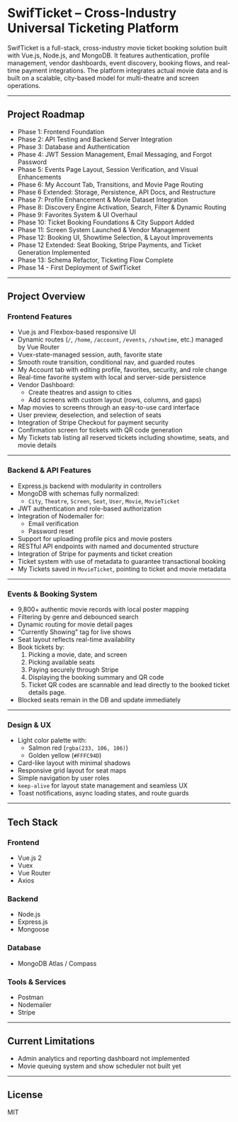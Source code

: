 # SwifTicket – Cross-Industry Universal Ticketing Platform

SwifTicket is a full-stack, cross-industry movie ticket booking solution built with Vue.js, Node.js, and MongoDB. It features authentication, profile management, vendor dashboards, event discovery, booking flows, and real-time payment integrations. The platform integrates actual movie data and is built on a scalable, city-based model for multi-theatre and screen operations.

---

## Project Roadmap

- Phase 1: Frontend Foundation
- Phase 2: API Testing and Backend Server Integration
- Phase 3: Database and Authentication
- Phase 4: JWT Session Management, Email Messaging, and Forgot Password
- Phase 5: Events Page Layout, Session Verification, and Visual Enhancements
- Phase 6: My Account Tab, Transitions, and Movie Page Routing
- Phase 6 Extended: Storage, Persistence, API Docs, and Restructure
- Phase 7: Profile Enhancement & Movie Dataset Integration
- Phase 8: Discovery Engine Activation, Search, Filter & Dynamic Routing
- Phase 9: Favorites System & UI Overhaul
- Phase 10: Ticket Booking Foundations & City Support Added
- Phase 11: Screen System Launched & Vendor Management
- Phase 12: Booking UI, Showtime Selection, & Layout Improvements
- Phase 12 Extended: Seat Booking, Stripe Payments, and Ticket Generation Implemented
- Phase 13: Schema Refactor, Ticketing Flow Complete
- Phase 14 - First Deployment of SwifTicket

---

## Project Overview

### Frontend Features

- Vue.js and Flexbox-based responsive UI
- Dynamic routes (`/`, `/home`, `/account`, `/events`, `/showtime`, etc.) managed by Vue Router
- Vuex-state-managed session, auth, favorite state
- Smooth route transition, conditional nav, and guarded routes
- My Account tab with editing profile, favorites, security, and role change
- Real-time favorite system with local and server-side persistence
- Vendor Dashboard:
  - Create theatres and assign to cities
  - Add screens with custom layout (rows, columns, and gaps)
- Map movies to screens through an easy-to-use card interface
- User preview, deselection, and selection of seats
- Integration of Stripe Checkout for payment security
- Confirmation screen for tickets with QR code generation
- My Tickets tab listing all reserved tickets including showtime, seats, and movie details

--- 

### Backend & API Features

- Express.js backend with modularity in controllers
- MongoDB with schemas fully normalized:
  - `City`, `Theatre`, `Screen`, `Seat`, `User`, `Movie`, `MovieTicket`
- JWT authentication and role-based authorization
- Integration of Nodemailer for:
  - Email verification
  - Password reset
- Support for uploading profile pics and movie posters
- RESTful API endpoints with named and documented structure
- Integration of Stripe for payments and ticket creation
- Ticket system with use of metadata to guarantee transactional booking
- My Tickets saved in `MovieTicket`, pointing to ticket and movie metadata

---


### Events & Booking System

- 9,800+ authentic movie records with local poster mapping
- Filtering by genre and debounced search
- Dynamic routing for movie detail pages
- "Currently Showing" tag for live shows
- Seat layout reflects real-time availability
- Book tickets by:
  1. Picking a movie, date, and screen
  2. Picking available seats
  3. Paying securely through Stripe
  4. Displaying the booking summary and QR code
  5. Ticket QR codes are scannable and lead directly to the booked ticket details page.
- Blocked seats remain in the DB and update immediately

---

### Design & UX

- Light color palette with:
  - Salmon red (`rgba(233, 106, 106)`)
  - Golden yellow (`#FFFC94D`)
- Card-like layout with minimal shadows
- Responsive grid layout for seat maps
- Simple navigation by user roles
- `keep-alive` for layout state management and seamless UX
- Toast notifications, async loading states, and route guards

---

## Tech Stack

### Frontend
- Vue.js 2
- Vuex
- Vue Router
- Axios

### Backend
- Node.js
- Express.js
- Mongoose

### Database
- MongoDB Atlas / Compass

### Tools & Services
- Postman
- Nodemailer
- Stripe

---

## Current Limitations

- Admin analytics and reporting dashboard not implemented
- Movie queuing system and show scheduler not built yet

---

## License

MIT
